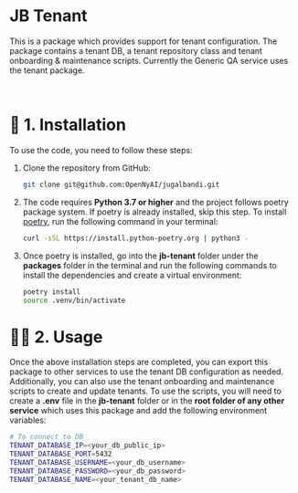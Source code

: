 # JB Tenant

This is a package which provides support for tenant configuration. The package contains a tenant DB, a tenant repository class and tenant onboarding & maintenance scripts. Currently the Generic QA service uses the tenant package.

<br>

# 🔧 1. Installation

To use the code, you need to follow these steps:

1. Clone the repository from GitHub:

   ```bash
   git clone git@github.com:OpenNyAI/jugalbandi.git
   ```

2. The code requires **Python 3.7 or higher** and the project follows poetry package system. If poetry is already installed, skip this step. To install [poetry](https://python-poetry.org/docs/), run the following command in your terminal:

   ```bash
   curl -sSL https://install.python-poetry.org | python3 -
   ```

3. Once poetry is installed, go into the **jb-tenant** folder under the **packages** folder in the terminal and run the following commands to install the dependencies and create a virtual environment:

   ```bash
   poetry install
   source .venv/bin/activate
   ```

# 👩‍💻 2. Usage

Once the above installation steps are completed, you can export this package to other services to use the tenant DB configuration as needed. Additionally, you can also use the tenant onboarding and maintenance scripts to create and update tenants. To use the scripts, you will need to create a **.env** file in the **jb-tenant** folder or in the **root folder of any other service** which uses this package and add the following environment variables:

```bash
# To connect to DB
TENANT_DATABASE_IP=<your_db_public_ip>
TENANT_DATABASE_PORT=5432
TENANT_DATABASE_USERNAME=<your_db_username>
TENANT_DATABASE_PASSWORD=<your_db_password>
TENANT_DATABASE_NAME=<your_tenant_db_name>
```
